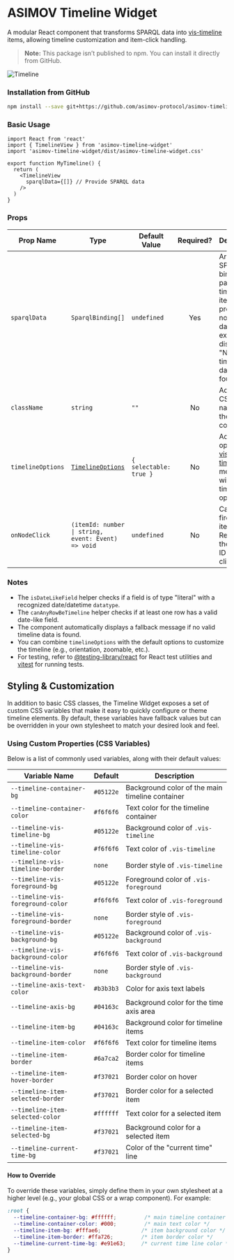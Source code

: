 # ASIMOV Timeline Widget

A modular React component that transforms SPARQL data into [vis-timeline](https://github.com/visjs/vis-timeline) items, allowing timeline customization and item-click handling.

> **Note:** This package isn’t published to npm. You can install it directly from GitHub.

![Timeline](https://github.com/user-attachments/assets/a8c6c9ff-ab6e-4936-927f-352e01cabb9b)


### Installation from GitHub

```bash
npm install --save git+https://github.com/asimov-protocol/asimov-timeline-widget.git
```

### Basic Usage

```tsx
import React from 'react'
import { TimelineView } from 'asimov-timeline-widget'
import 'asimov-timeline-widget/dist/asimov-timeline-widget.css'

export function MyTimeline() {
  return (
    <TimelineView
      sparqlData={[]} // Provide SPARQL data
    />
  )
}

```

### Props

| Prop Name       | Type                                                                                  | Default Value        | Required? | Description                                                                                                                                                       |
|-----------------|---------------------------------------------------------------------------------------|----------------------|:--------:|-------------------------------------------------------------------------------------------------------------------------------------------------------------------|
| `sparqlData`    | `SparqlBinding[]`                                                                     | `undefined`         |    Yes     | Array of SPARQL bindings to parse into timeline items. If not provided or no valid date fields exist, displays "No valid timeline data found."                   |
| `className`     | `string`                                                                              | `""`                |    No     | Additional CSS class names for the timeline container                                                                                                            |
| `timelineOptions` | [`TimelineOptions`](https://visjs.github.io/vis-timeline/docs/timeline/#Styles) | `{ selectable: true }` |    No     | Additional options for [vis-timeline](https://github.com/visjs/vis-timeline), merged with default timeline options                                               |
| `onNodeClick`    | `(itemId: number \| string, event: Event) => void`                                   | `undefined`         |    No     | Callback fired on item click. Receives the item’s ID and the click event                                                                                          |

### Notes

- The `isDateLikeField` helper checks if a field is of type "literal" with a recognized date/datetime `datatype`.
- The `canAnyRowBeTimeline` helper checks if at least one row has a valid date-like field.
- The component automatically displays a fallback message if no valid timeline data is found.
- You can combine `timelineOptions` with the default options to customize the timeline (e.g., orientation, zoomable, etc.).
- For testing, refer to [@testing-library/react](https://testing-library.com/docs/react-testing-library/intro/) for React test utilities and [vitest](https://vitest.dev/) for running tests.

## Styling & Customization

In addition to basic CSS classes, the Timeline Widget exposes a set of custom CSS variables that make it easy to quickly configure or theme timeline elements. By default, these variables have fallback values but can be overridden in your own stylesheet to match your desired look and feel.

### Using Custom Properties (CSS Variables)

Below is a list of commonly used variables, along with their default values:

| Variable Name                                 | Default                     | Description                                      |
|----------------------------------------------|-----------------------------|--------------------------------------------------|
| `--timeline-container-bg`                     | `#05122e`                   | Background color of the main timeline container |
| `--timeline-container-color`                  | `#f6f6f6`                   | Text color for the timeline container           |
| `--timeline-vis-timeline-bg`                  | `#05122e`                   | Background color of `.vis-timeline`             |
| `--timeline-vis-timeline-color`               | `#f6f6f6`                   | Text color of `.vis-timeline`                   |
| `--timeline-vis-timeline-border`              | `none`                      | Border style of `.vis-timeline`                 |
| `--timeline-vis-foreground-bg`                | `#05122e`                   | Foreground color of `.vis-foreground`           |
| `--timeline-vis-foreground-color`             | `#f6f6f6`                   | Text color of `.vis-foreground`                 |
| `--timeline-vis-foreground-border`            | `none`                      | Border style of `.vis-foreground`               |
| `--timeline-vis-background-bg`                | `#05122e`                   | Background color of `.vis-background`           |
| `--timeline-vis-background-color`             | `#f6f6f6`                   | Text color of `.vis-background`                 |
| `--timeline-vis-background-border`            | `none`                      | Border style of `.vis-background`               |
| `--timeline-axis-text-color`                  | `#b3b3b3`                   | Color for axis text labels                      |
| `--timeline-axis-bg`                          | `#04163c`                   | Background color for the time axis area         |
| `--timeline-item-bg`                          | `#04163c`                   | Background color for timeline items             |
| `--timeline-item-color`                       | `#f6f6f6`                   | Text color for timeline items                   |
| `--timeline-item-border`                      | `#6a7ca2`                   | Border color for timeline items                 |
| `--timeline-item-hover-border`                | `#f37021`                   | Border color on hover                           |
| `--timeline-item-selected-border`             | `#f37021`                   | Border color for a selected item                |
| `--timeline-item-selected-color`              | `#ffffff`                   | Text color for a selected item                  |
| `--timeline-item-selected-bg`                 | `#f37021`                   | Background color for a selected item            |
| `--timeline-current-time-bg`                  | `#f37021`                   | Color of the "current time" line                |

#### How to Override

To override these variables, simply define them in your own stylesheet at a higher level (e.g., your global CSS or a wrap component). For example:

```css
:root {
  --timeline-container-bg: #ffffff;         /* main timeline container background */
  --timeline-container-color: #000;         /* main text color */
  --timeline-item-bg: #fffae6;             /* item background color */
  --timeline-item-border: #ffa726;         /* item border color */
  --timeline-current-time-bg: #e91e63;     /* current time line color */
}
